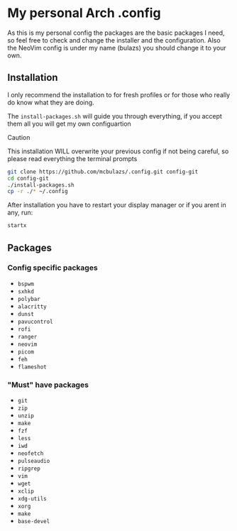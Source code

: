 # My personal Arch .config

As this is my personal config the packages are the basic packages I need, so feel free to check and change the installer and the configuration.
Also the NeoVim config is under my name (bulazs) you should change it to your own.

## Installation

I only recommend the installation to for fresh profiles or for those who really do know what they are doing.

The `install-packages.sh` will guide you through everything, if you accept them all you will get my own configuartion

> [!CAUTION]
> This installation WILL overwrite your previous config if not being careful, so please read everything the terminal prompts

```sh
git clone https://github.com/mcbulazs/.config.git config-git
cd config-git
./install-packages.sh
cp -r ./* ~/.config 
```

After installation you have to restart your display manager or if you arent in any, run:
```sh
startx
```

## Packages

### Config specific packages

- `bspwm`
- `sxhkd`
- `polybar` 
- `alacritty`
- `dunst`
- `pavucontrol`
- `rofi`
- `ranger`
- `neovim`
- `picom`
- `feh`
- `flameshot`

### "Must" have packages

- `git`
- `zip`
- `unzip`
- `make`
- `fzf`
- `less`
- `iwd`
- `neofetch`
- `pulseaudio`
- `ripgrep`
- `vim`
- `wget`
- `xclip`
- `xdg-utils`
- `xorg`
- `make`
- `base-devel`
